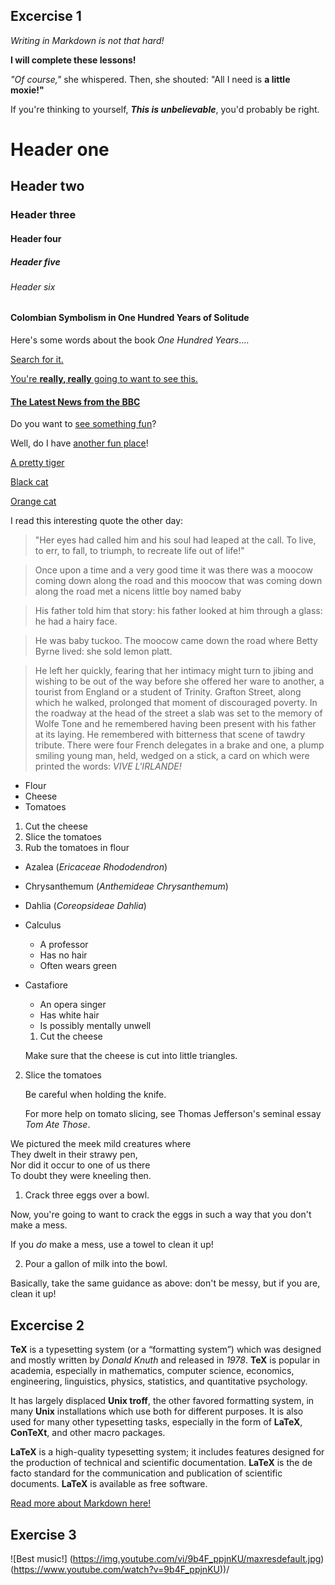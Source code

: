 ## Excercise 1

_Writing in Markdown is not that hard!_

**I will complete these lessons!**

_"Of course,"_ she whispered. Then, she shouted: "All I need is **a little moxie!"**

If you're thinking to yourself, **_This is unbelievable_**, you'd probably be right.

# Header one
## Header two
### Header three
#### Header four
##### Header five
###### Header six

#### Colombian Symbolism in One Hundred Years of Solitude

Here's some words about the book _One Hundred Years_....

[Search for it.](www.google.com.)

[You're **really, really** going to want to see this.](www.dailykitten.com)

#### [The Latest News from the BBC](www.bbc.com/news)

Do you want to [see something fun][a fun place]?

Well, do I have [another fun place][another fun place]!

[a fun place]: www.zombo.com
[another fun place]: www.stumbleupon.com

[A pretty tiger](https://upload.wikimedia.org/wikipedia/commons/5/56/Tiger.50.jpg)

[Black cat][Black]

[Orange cat][Orange]

[Black]: https://upload.wikimedia.org/wikipedia/commons/a/a3/81_INF_DIV_SSI.jpg

[Orange]:http://icons.iconarchive.com/icons/google/noto-emoji-animals-nature/256/22221-cat-icon.png

I read this interesting quote the other day:

>"Her eyes had called him and his soul had leaped at the call. To live, to err, to fall, to triumph, to recreate life out of life!"

>Once upon a time and a very good time it was there was a moocow coming down along the road and this moocow that was coming down along the road met a nicens little boy named baby 

>His father told him that story: his father looked at him through a glass: he had a hairy face.

>He was baby tuckoo. The moocow came down the road where Betty Byrne lived: she sold lemon platt.

>He left her quickly, fearing that her intimacy might turn to jibing and wishing to be out of the way before she offered her ware to another, a tourist from England or a student of Trinity. Grafton Street, along which he walked, prolonged that moment of discouraged poverty. In the roadway at the head of the street a slab was set to the memory of Wolfe Tone and he remembered having been present with his father at its laying. He remembered with bitterness that scene of tawdry tribute. There were four French delegates in a brake and one, a plump smiling young man, held, wedged on a stick, a card on which were printed the words: _VIVE L'IRLANDE!_

* Flour 
* Cheese 
* Tomatoes

1. Cut the cheese 
2. Slice the tomatoes 
3. Rub the tomatoes in flour

* Azalea (_Ericaceae Rhododendron_)
* Chrysanthemum (_Anthemideae Chrysanthemum_)
* Dahlia (_Coreopsideae Dahlia_)

* Calculus
    * A professor
    * Has no hair
    * Often wears green

* Castafiore 
    * An opera singer 
    * Has white hair 
    * Is possibly mentally unwell

    1. Cut the cheese

    Make sure that the cheese is cut into little triangles.

2. Slice the tomatoes

    Be careful when holding the knife.

    For more help on tomato slicing, see Thomas Jefferson's seminal essay _Tom Ate Those_.

We pictured the meek mild creatures where  
They dwelt in their strawy pen,  
Nor did it occur to one of us there  
To doubt they were kneeling then.  

1. Crack three eggs over a bowl.

 Now, you're going to want to crack the eggs in such a way that you don't make a mess.  

 If you _do_ make a mess, use a towel to clean it up!  

2. Pour a gallon of milk into the bowl.

 Basically, take the same guidance as above: don't be messy, but if you are, clean it up!  

 ## Excercise 2

**TeX** is a typesetting system (or a “formatting system”) which was designed and mostly written by _Donald Knuth_ and released in _1978_. **TeX** is popular in academia, especially in mathematics, computer science, economics, engineering, linguistics, physics, statistics, and quantitative psychology.

It has largely displaced **Unix troff**, the other favored formatting system, in many **Unix** installations which use both for different purposes. It is also used for many other typesetting tasks, especially in the form of **LaTeX**, **ConTeXt**, and other macro packages.

**LaTeX** is a high-quality typesetting system; it includes features designed for the production of technical and scientific documentation. **LaTeX** is the de facto standard for the communication and publication of scientific documents. **LaTeX** is available as free software.

[Read more about Markdown here!](https://en.wikipedia.org/wiki/Markdown)

## Exercise 3

![Best music!]
(https://img.youtube.com/vi/9b4F_ppjnKU/maxresdefault.jpg)
(https://www.youtube.com/watch?v=9b4F_ppjnKU))/

